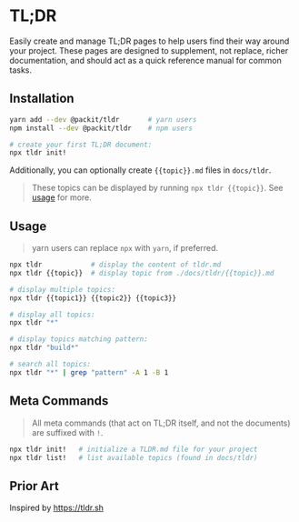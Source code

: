 # TL;DR

Easily create and manage TL;DR pages to help users find their way around your project. These pages are designed to supplement, not replace, richer documentation, and should act as a quick reference manual for common tasks.

## Installation

```sh
yarn add --dev @packit/tldr       # yarn users
npm install --dev @packit/tldr    # npm users

# create your first TL;DR document:
npx tldr init!

```

Additionally, you can optionally create `{{topic}}.md` files in `docs/tldr`.

> These topics can be displayed by running `npx tldr {{topic}}`. See [usage](#usage) for more.

## Usage

> yarn users can replace `npx` with `yarn`, if preferred.

```sh
npx tldr            # display the content of tldr.md
npx tldr {{topic}}  # display topic from ./docs/tldr/{{topic}}.md

# display multiple topics:
npx tldr {{topic1}} {{topic2}} {{topic3}}

# display all topics:
npx tldr "*"

# display topics matching pattern:
npx tldr "build*"

# search all topics:
npx tldr "*" | grep "pattern" -A 1 -B 1
```

## Meta Commands

> All meta commands (that act on TL;DR itself, and not the documents) are suffixed with `!`.

```sh
npx tldr init!   # initialize a TLDR.md file for your project
npx tldr list!   # list available topics (found in docs/tldr)
```

## Prior Art

Inspired by https://tldr.sh
